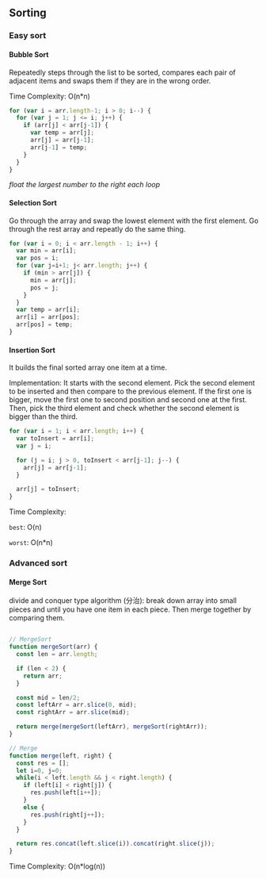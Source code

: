 ## Sorting

### Easy sort

#### Bubble Sort

Repeatedly steps through the list to be sorted, compares each pair of adjacent items and swaps them if they are in the wrong order.

Time Complexity: O(n*n)

```ts
for (var i = arr.length-1; i > 0; i--) {
  for (var j = 1; j <= i; j++) {
    if (arr[j] < arr[j-1]) {
      var temp = arr[j];
      arr[j] = arr[j-1];
      arr[j-1] = temp;
    }
  }
}
```

*float the largest number to the right each loop*

#### Selection Sort

Go through the array and swap the lowest element with the first element. Go through the rest array and repeatly do the same thing.

```ts
for (var i = 0; i < arr.length - 1; i++) {
  var min = arr[i];
  var pos = i;
  for (var j=i+1; j< arr.length; j++) {
    if (min > arr[j]) {
      min = arr[j];
      pos = j;
    }
  }
  var temp = arr[i];
  arr[i] = arr[pos];
  arr[pos] = temp;
}

```

#### Insertion Sort

It builds the final sorted array one item at a time.

Implementation: It starts with the second element. Pick the second element to be inserted and then compare to the previous element. If the first one is bigger, move the first one to second position and second one at the first.
Then, pick the third element and check whether the second element is bigger than the third.

```ts
for (var i = 1; i < arr.length; i++) {
  var toInsert = arr[i];
  var j = i;

  for (j = i; j > 0, toInsert < arr[j-1]; j--) {
    arr[j] = arr[j-1];
  }

  arr[j] = toInsert;
}
```

Time Complexity:

`best`: O(n)

`worst`: O(n*n)

### Advanced sort

#### Merge Sort

divide and conquer type algorithm (分治): break down array into small pieces and until you have one item in each piece. Then merge together by comparing them.

```ts

// MergeSort
function mergeSort(arr) {
  const len = arr.length;

  if (len < 2) {
    return arr;
  }

  const mid = len/2;
  const leftArr = arr.slice(0, mid);
  const rightArr = arr.slice(mid);

  return merge(mergeSort(leftArr), mergeSort(rightArr));
}

// Merge
function merge(left, right) {
  const res = [];
  let i=0, j=0;
  while(i < left.length && j < right.length) {
    if (left[i] < right[j]) {
      res.push(left[i++]);
    }
    else {
      res.push(right[j++]);
    }
  }

  return res.concat(left.slice(i)).concat(right.slice(j));
}

```

Time Complexity: O(n*log(n))
